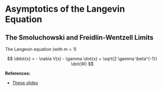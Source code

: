 
# Asymptotics of the Langevin Equation

## The Smoluchowski and Freidlin-Wentzell Limits

The Langevin equation (with $m=1$)

$$
\ddot{x} = - \nabla V(x) - \gamma \dot{x} + \sqrt{2 \gamma \beta^{-1}} \dot{W}
$$



**References:**

- [These slides](http://wwwf.imperial.ac.uk/~pavl/lec_freid_wentz_smooluch.pdf)
<!--stackedit_data:
eyJoaXN0b3J5IjpbLTI0MTQ2Mjc5N119
-->
